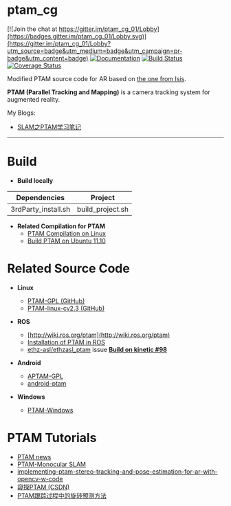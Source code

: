 # ptam_cg

[![Join the chat at https://gitter.im/ptam_cg_01/Lobby](https://badges.gitter.im/ptam_cg_01/Lobby.svg)](https://gitter.im/ptam_cg_01/Lobby?utm_source=badge&utm_medium=badge&utm_campaign=pr-badge&utm_content=badge) [![Documentation](https://codedocs.xyz/GaoHongchen/PTAM4AR.svg)](https://codedocs.xyz/GaoHongchen/PTAM4AR/) [![Build Status](https://travis-ci.org/GaoHongchen/ptam_cg.svg?branch=master)](https://travis-ci.org/GaoHongchen/ptam_cg) [![Coverage Status](https://coveralls.io/repos/github/GaoHongchen/ptam_cg/badge.svg?branch=master)](https://coveralls.io/github/GaoHongchen/ptam_cg?branch=master)

Modified PTAM source code for AR based on [the one from Isis](http://www.robots.ox.ac.uk/~gk/PTAM).

**PTAM (Parallel Tracking and Mapping)** is a camera tracking system for augmented reality.

My Blogs:
* [SLAM之PTAM学习笔记](https://blog.csdn.net/u011178262/article/details/79315782)

-----


# Build

* **Build locally**

|Dependencies	       |Project 	       |
|:-:	               |---	             |
|3rdParty_install.sh |build_project.sh |

* **Related Compilation for PTAM**
  - [PTAM Compilation on Linux](http://hustcalm.me/blog/2013/09/27/ptam-compilation-on-linux-howto/)
  - [Build PTAM on Ubuntu 11.10](http://irawiki.disco.unimib.it/irawiki/index.php/PTAM)


# Related Source Code

* **Linux**
  - [PTAM-GPL (GitHub)](https://github.com/Oxford-PTAM/PTAM-GPL)
  - [PTAM-linux-cv2.3 (GitHub)](https://github.com/nttputus/PTAM-linux-cv2.3)

* **ROS**
  - [http://wiki.ros.org/ptam](http://wiki.ros.org/ptam)
  - [Installation of PTAM in ROS](https://sites.google.com/site/zhilongliuwebsite/research/computer-vision-embedded-systems/ptam)
  - [ethz-asl/ethzasl_ptam](https://github.com/ethz-asl/ethzasl_ptam) issue **[Build on kinetic #98](https://github.com/ethz-asl/ethzasl_ptam/pull/98/files)**

* **Android**
  - [APTAM-GPL](https://github.com/ICGJKU/APTAM-GPL)
  - [android-ptam](https://github.com/damienfir/android-ptam)

* **Windows**
  - [PTAM-Windows](https://github.com/LucRyan/PTAM-Windows)


# PTAM Tutorials

* [PTAM news](https://ewokrampage.wordpress.com/)
* [PTAM-Monocular SLAM](http://www.doc.ic.ac.uk/~gj414/monocular_slam/ptam.html)
* [implementing-ptam-stereo-tracking-and-pose-estimation-for-ar-with-opencv-w-code](http://www.morethantechnical.com/2010/03/06/implementing-ptam-stereo-tracking-and-pose-estimation-for-ar-with-opencv-w-code/)
* [窥探PTAM (CSDN)](https://blog.csdn.net/ilotuo/article/category/6297333)
* [PTAM跟踪过程中的旋转预测方法](https://zhuanlan.zhihu.com/p/20302059)
